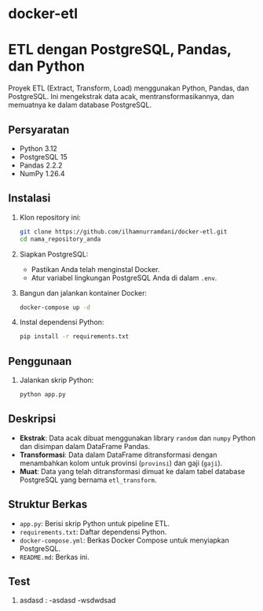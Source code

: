 # docker-etl
# ETL dengan PostgreSQL, Pandas, dan Python

Proyek ETL (Extract, Transform, Load) menggunakan Python, Pandas, dan PostgreSQL. Ini mengekstrak data acak, mentransformasikannya, dan memuatnya ke dalam database PostgreSQL.

## Persyaratan

- Python 3.12
- PostgreSQL 15
- Pandas 2.2.2
- NumPy 1.26.4

## Instalasi

1. Klon repository ini:

    ```bash
    git clone https://github.com/ilhamnurramdani/docker-etl.git
    cd nama_repository_anda
    ```

2. Siapkan PostgreSQL:
    - Pastikan Anda telah menginstal Docker.
    - Atur variabel lingkungan PostgreSQL Anda di dalam `.env`.

3. Bangun dan jalankan kontainer Docker:

    ```bash
    docker-compose up -d
    ```

4. Instal dependensi Python:

    ```bash
    pip install -r requirements.txt
    ```

## Penggunaan

1. Jalankan skrip Python:

    ```bash
    python app.py
    ```

## Deskripsi

- **Ekstrak**: Data acak dibuat menggunakan library `random` dan `numpy` Python dan disimpan dalam DataFrame Pandas.
- **Transformasi**: Data dalam DataFrame ditransformasi dengan menambahkan kolom untuk provinsi (`provinsi`) dan gaji (`gaji`).
- **Muat**: Data yang telah ditransformasi dimuat ke dalam tabel database PostgreSQL yang bernama `etl_transform`.

## Struktur Berkas

- `app.py`: Berisi skrip Python untuk pipeline ETL.
- `requirements.txt`: Daftar dependensi Python.
- `docker-compose.yml`: Berkas Docker Compose untuk menyiapkan PostgreSQL.
- `README.md`: Berkas ini.



## Test
1. asdasd :
   -asdasd
   -wsdwdsad
